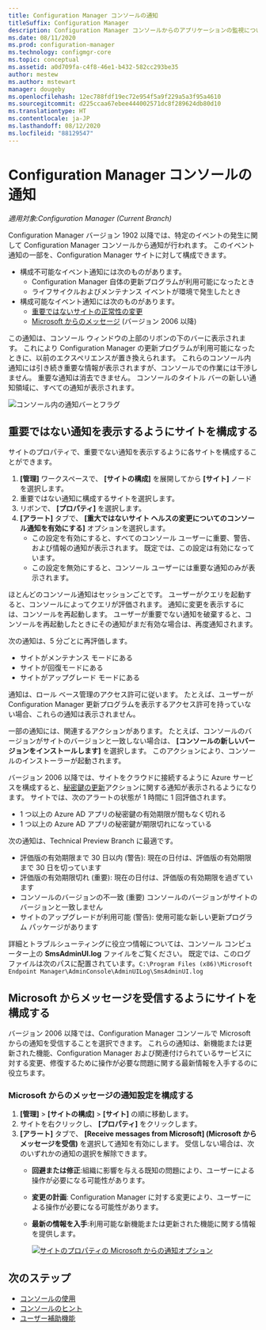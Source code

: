 ```yaml
---
title: Configuration Manager コンソールの通知
titleSuffix: Configuration Manager
description: Configuration Manager コンソールからのアプリケーションの監視について説明します。
ms.date: 08/11/2020
ms.prod: configuration-manager
ms.technology: configmgr-core
ms.topic: conceptual
ms.assetid: a0d709fa-c4f8-46e1-b432-582cc293be35
author: mestew
ms.author: mstewart
manager: dougeby
ms.openlocfilehash: 12ec788fdf19ec72e954f5a9f229a5a3f95a4610
ms.sourcegitcommit: d225ccaa67ebee444002571dc8f289624db80d10
ms.translationtype: HT
ms.contentlocale: ja-JP
ms.lasthandoff: 08/12/2020
ms.locfileid: "88129547"
---
```

# <a name="configuration-manager-console-notifications"></a>Configuration Manager コンソールの通知

*適用対象:Configuration Manager (Current Branch)*

<!--3556016, fka 1318035-->
Configuration Manager バージョン 1902 以降では、特定のイベントの発生に関して Configuration Manager コンソールから通知が行われます。 このイベント通知の一部を、Configuration Manager サイトに対して構成できます。

- 構成不可能なイベント通知には次のものがあります。
   - Configuration Manager 自体の更新プログラムが利用可能になったとき
   - ライフサイクルおよびメンテナンス イベントが環境で発生したとき
- 構成可能なイベント通知には次のものがあります。
   - [重要ではないサイトの正常性の変更](#bkmk_noncrit)
   - [Microsoft からのメッセージ](#bkmk_msft) (バージョン 2006 以降)

この通知は、コンソール ウィンドウの上部のリボンの下のバーに表示されます。 これにより Configuration Manager の更新プログラムが利用可能になったときに、以前のエクスペリエンスが置き換えられます。 これらのコンソール内通知には引き続き重要な情報が表示されますが、コンソールでの作業には干渉しません。 重要な通知は消去できません。 コンソールのタイトル バーの新しい通知領域に、すべての通知が表示されます。

![コンソール内の通知バーとフラグ](./media/1318035-notify-eval-version-expired.png)

## <a name="configure-a-site-to-show-non-critical-notifications"></a><a name="bkmk_noncrit"></a>重要ではない通知を表示するようにサイトを構成する

サイトのプロパティで、重要でない通知を表示するように各サイトを構成することができます。

1. **[管理]** ワークスペースで、 **[サイトの構成]** を展開してから **[サイト]** ノードを選択します。
1. 重要ではない通知に構成するサイトを選択します。
1. リボンで、 **[プロパティ]** を選択します。
1. **[アラート]** タブで、 **[重大ではないサイト ヘルスの変更についてのコンソール通知を有効にする]** オプションを選択します。
   - この設定を有効にすると、すべてのコンソール ユーザーに重要、警告、および情報の通知が表示されます。 既定では、この設定は有効になっています。  
   - この設定を無効にすると、コンソール ユーザーには重要な通知のみが表示されます。  

ほとんどのコンソール通知はセッションごとです。 ユーザーがクエリを起動すると、コンソールによってクエリが評価されます。 通知に変更を表示するには、コンソールを再起動します。 ユーザーが重要でない通知を破棄すると、コンソールを再起動したときにその通知がまだ有効な場合は、再度通知されます。

次の通知は、5 分ごとに再評価します。

- サイトがメンテナンス モードにある  
- サイトが回復モードにある  
- サイトがアップグレード モードにある  

通知は、ロール ベース管理のアクセス許可に従います。 たとえば、ユーザーが Configuration Manager 更新プログラムを表示するアクセス許可を持っていない場合、これらの通知は表示されません。

一部の通知には、関連するアクションがあります。 たとえば、コンソールのバージョンがサイトのバージョンと一致しない場合は、 **[コンソールの新しいバージョンをインストールします]** を選択します。 このアクションにより、コンソールのインストーラーが起動されます。

バージョン 2006 以降では、サイトをクラウドに接続するように Azure サービスを構成すると、[秘密鍵の更新](../deploy/configure/azure-services-wizard.md#bkmk_renew)アクションに関する通知が表示されるようになります。<!--6386392--> サイトでは、次のアラートの状態が 1 時間に 1 回評価されます。

- 1 つ以上の Azure AD アプリの秘密鍵の有効期限が間もなく切れる
- 1 つ以上の Azure AD アプリの秘密鍵が期限切れになっている

次の通知は、Technical Preview Branch に最適です。  

- 評価版の有効期限まで 30 日以内 (警告): 現在の日付は、評価版の有効期限まで 30 日を切っています  
- 評価版の有効期限切れ (重要): 現在の日付は、評価版の有効期限を過ぎています  
- コンソールのバージョンの不一致 (重要) コンソールのバージョンがサイトのバージョンと一致しません  
- サイトのアップグレードが利用可能 (警告): 使用可能な新しい更新プログラム パッケージがあります  

詳細とトラブルシューティングに役立つ情報については、コンソール コンピューター上の **SmsAdminUI.log** ファイルをご覧ください。 既定では、このログ ファイルは次のパスに配置されています。`C:\Program Files (x86)\Microsoft Endpoint Manager\AdminConsole\AdminUILog\SmsAdminUI.log`

## <a name="configure-a-site-to-receive-messages-from-microsoft"></a><a name="bkmk_msft"></a>Microsoft からメッセージを受信するようにサイトを構成する
 <!--3953121-->

バージョン 2006 以降では、Configuration Manager コンソールで Microsoft からの通知を受信することを選択できます。 これらの通知は、新機能または更新された機能、Configuration Manager および関連付けられているサービスに対する変更、修復するために操作が必要な問題に関する最新情報を入手するのに役立ちます。

### <a name="configure-notification-settings-for-microsoft-messages"></a>Microsoft からのメッセージの通知設定を構成する

1. **[管理]**  >  **[サイトの構成]**  >  **[サイト]** の順に移動します。
1. サイトを右クリックし、 **[プロパティ]** をクリックします。
1. **[アラート]** タブで、 **[Receive messages from Microsoft] (Microsoft からメッセージを受信)** を選択して通知を有効にします。 受信しない場合は、次のいずれかの通知の選択を解除できます。  
   - **回避または修正**:組織に影響を与える既知の問題により、ユーザーによる操作が必要になる可能性があります。
   - **変更の計画**: Configuration Manager に対する変更により、ユーザーによる操作が必要になる可能性があります。
   - **最新の情報を入手**:利用可能な新機能または更新された機能に関する情報を提供します。

     [ ![サイトのプロパティの Microsoft からの通知オプション](./media/3953121-microsoft-notifications.png)](./media/3953121-microsoft-notifications.png#lightbox)



## <a name="next-steps"></a>次のステップ

- [コンソールの使用](admin-console.md)
- [コンソールのヒント](admin-console-tips.md)
- [ユーザー補助機能](../../understand/accessibility-features.md)
